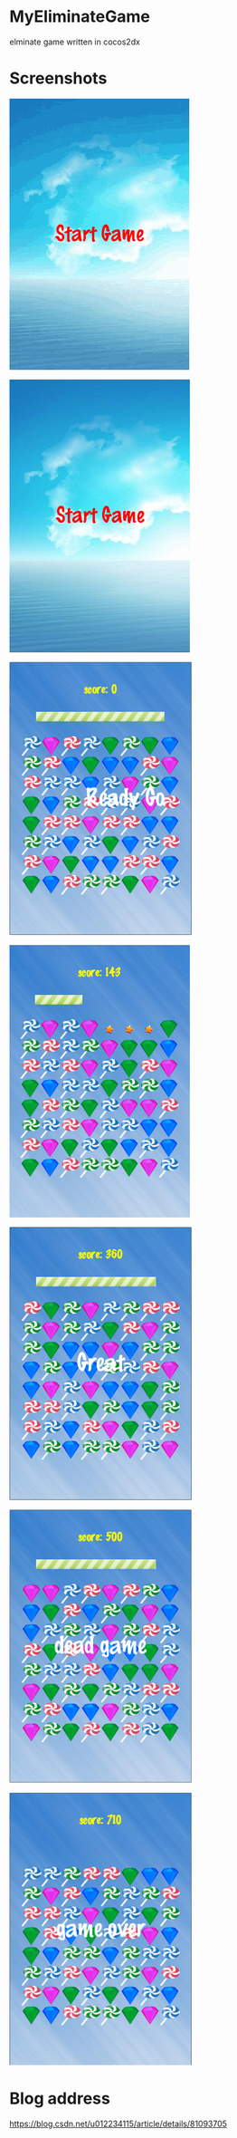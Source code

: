 # MyEliminateGame
elminate game written in cocos2dx

# Screenshots

![](./pic/screenshot.gif)<br/>

![](./pic/welcome.PNG)

![](./pic/readygo.PNG)<br/>

![](./pic/eliminate.PNG)

![](./pic/great.PNG)<br/>

![](./pic/deadgame.PNG)

![](./pic/gameover.PNG)<br/>

# Blog address

https://blog.csdn.net/u012234115/article/details/81093705


